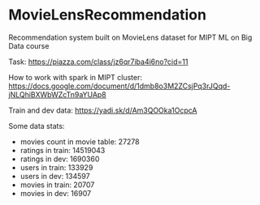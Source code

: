 # MovieLensRecommendation
Recommendation system built on MovieLens dataset for MIPT ML on Big Data course

Task: https://piazza.com/class/jz6qr7iba4i6no?cid=11

How to work with spark in MIPT cluster: https://docs.google.com/document/d/1dmb8o3M2ZCsjPq3rJQqd-jNLQhiBXWbWZcTn9aYUAp8

Train and dev data: https://yadi.sk/d/Am3QOOka1OcpcA

Some data stats:
- movies count in movie table:  27278
- ratings in train: 14519043
- ratings in dev: 1690360
- users in train:  133929
- users in dev:  134597
- movies in train:  20707
- movies in dev:  16907
